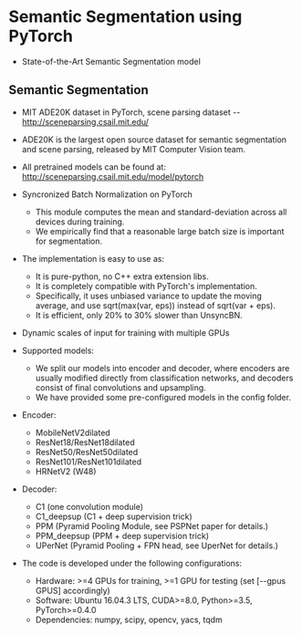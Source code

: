 # Semantic Segmentation using PyTorch
- State-of-the-Art Semantic Segmentation model

## Semantic Segmentation
   - MIT ADE20K dataset in PyTorch, scene parsing dataset 
        -- http://sceneparsing.csail.mit.edu/
        
   - ADE20K is the largest open source dataset for semantic segmentation and scene parsing, released by MIT Computer Vision team. 
    
   - All pretrained models can be found at: http://sceneparsing.csail.mit.edu/model/pytorch
    
- Syncronized Batch Normalization on PyTorch
    - This module computes the mean and standard-deviation across all devices during training. 
    - We empirically find that a reasonable large batch size is important for segmentation. 

- The implementation is easy to use as:
  - It is pure-python, no C++ extra extension libs.
  - It is completely compatible with PyTorch's implementation. 
  - Specifically, it uses unbiased variance to update the moving average, and use sqrt(max(var, eps)) instead of sqrt(var + eps).
  - It is efficient, only 20% to 30% slower than UnsyncBN.
  
- Dynamic scales of input for training with multiple GPUs

- Supported models:
    - We split our models into encoder and decoder, where encoders are usually modified directly from classification networks, and decoders consist of final convolutions and upsampling. 
    - We have provided some pre-configured models in the config folder.

- Encoder:
    - MobileNetV2dilated
    - ResNet18/ResNet18dilated
    - ResNet50/ResNet50dilated
    - ResNet101/ResNet101dilated
    - HRNetV2 (W48)

- Decoder:
    - C1 (one convolution module)
    - C1_deepsup (C1 + deep supervision trick)
    - PPM (Pyramid Pooling Module, see PSPNet paper for details.)
    - PPM_deepsup (PPM + deep supervision trick)
    - UPerNet (Pyramid Pooling + FPN head, see UperNet for details.)

-  The code is developed under the following configurations:
    - Hardware: >=4 GPUs for training, >=1 GPU for testing (set [--gpus GPUS] accordingly)
    - Software: Ubuntu 16.04.3 LTS, CUDA>=8.0, Python>=3.5, PyTorch>=0.4.0
    - Dependencies: numpy, scipy, opencv, yacs, tqdm
    
